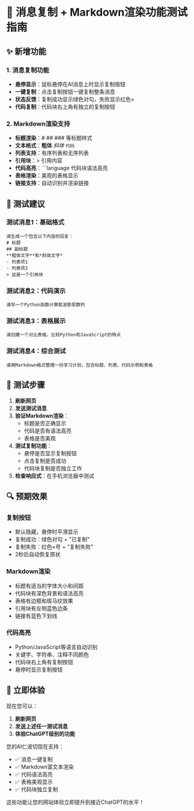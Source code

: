 # 🎉 消息复制 + Markdown渲染功能测试指南

## ✨ 新增功能

### 1. 消息复制功能
- **悬停显示**：鼠标悬停在AI消息上时显示复制按钮
- **一键复制**：点击复制按钮一键复制整条消息
- **状态反馈**：复制成功显示绿色对勾，失败显示红色×
- **代码复制**：代码块右上角有独立的复制按钮

### 2. Markdown渲染支持
- **标题渲染**：# ## ### 等标题样式
- **文本格式**：**粗体** *斜体* `代码`
- **列表支持**：有序列表和无序列表
- **引用块**：> 引用内容
- **代码高亮**：```language 代码块语法高亮
- **表格渲染**：美观的表格显示
- **链接支持**：自动识别并渲染链接

## 🧪 测试建议

### 测试消息1：基础格式
```
请生成一个包含以下内容的回复：
# 标题
## 副标题
**粗体文字**和*斜体文字*
- 列表项1
- 列表项2
> 这是一个引用块
```

### 测试消息2：代码演示
```
请写一个Python函数计算斐波那契数列
```

### 测试消息3：表格展示
```
请创建一个对比表格，比较Python和JavaScript的特点
```

### 测试消息4：综合测试
```
请用Markdown格式整理一份学习计划，包含标题、列表、代码示例和表格
```

## 🎯 测试步骤

1. **刷新网页**
2. **发送测试消息**
3. **验证Markdown渲染**：
   - 标题是否正确显示
   - 代码是否有语法高亮
   - 表格是否美观
4. **测试复制功能**：
   - 悬停是否显示复制按钮
   - 点击复制是否成功
   - 代码块复制是否独立工作
5. **检查响应式**：在手机浏览器中测试

## 🔍 预期效果

### 复制按钮
- 默认隐藏，悬停时平滑显示
- 复制成功：绿色对勾 + "已复制"
- 复制失败：红色×号 + "复制失败"
- 2秒后自动恢复原状

### Markdown渲染
- 标题有适当的字体大小和间距
- 代码块有深色背景和语法高亮
- 表格有边框和斑马纹效果
- 引用块有左侧蓝色边条
- 链接有蓝色下划线

### 代码高亮
- Python/JavaScript等语言自动识别
- 关键字、字符串、注释不同颜色
- 代码块右上角有复制按钮
- 悬停时显示复制按钮

## 🚀 立即体验

现在您可以：
1. **刷新网页**
2. **发送上述任一测试消息**
3. **体验ChatGPT级别的功能**

您的AI仁波切现在支持：
- ✅ 消息一键复制
- ✅ Markdown富文本渲染
- ✅ 代码语法高亮
- ✅ 表格美观显示
- ✅ 代码块独立复制

这些功能让您的网站体验立即提升到接近ChatGPT的水平！